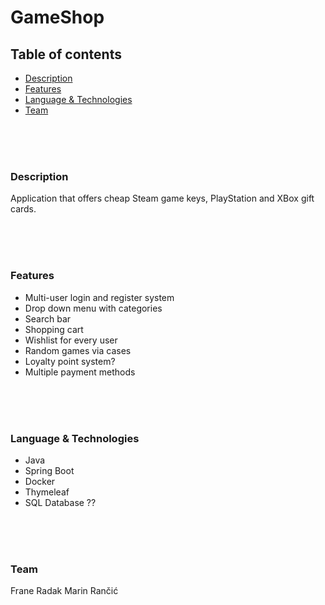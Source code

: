 # GameShop

## Table of contents

- [Description](#Description)
- [Features](#Features)
- [Language & Technologies](#Language&Technologies)
- [Team](#Team)

<br />
<br />
<br />

<a name="Description"/>

### Description

Application that offers cheap Steam game keys, PlayStation and XBox gift cards.


<br />
<br />
<br />

<a name="Features"/>

### Features

- Multi-user login and register system
- Drop down menu with categories
- Search bar
- Shopping cart
- Wishlist for every user
- Random games via cases
- Loyalty point system?
- Multiple payment methods

<br />
<br />
<br />

<a name="Language&Technologies"/>

### Language & Technologies

- Java
- Spring Boot
- Docker
- Thymeleaf
- SQL Database ??

<br />
<br />
<br />

<a name="Team"/>

###  Team

Frane Radak
Marin Rančić
